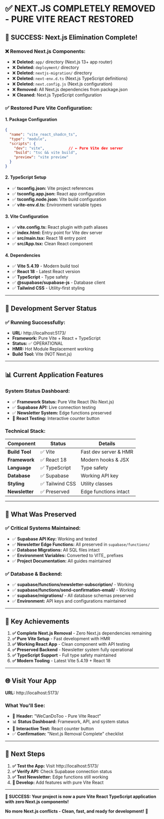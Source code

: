 # ✅ NEXT.JS COMPLETELY REMOVED - PURE VITE REACT RESTORED

## 🎉 SUCCESS: Next.js Elimination Complete!

### ❌ **Removed Next.js Components:**
- ❌ **Deleted:** `app/` directory (Next.js 13+ app router)
- ❌ **Deleted:** `deployment/` directory  
- ❌ **Deleted:** `nextjs-migration/` directory
- ❌ **Deleted:** `next-env.d.ts` (Next.js TypeScript definitions)
- ❌ **Deleted:** `next.config.js` (Next.js configuration)
- ❌ **Removed:** All Next.js dependencies from package.json
- ❌ **Cleaned:** Next.js TypeScript configuration

### ✅ **Restored Pure Vite Configuration:**

#### 1. **Package Configuration**
```json
{
  "name": "vite_react_shadcn_ts",
  "type": "module",
  "scripts": {
    "dev": "vite",           // ← Pure Vite dev server
    "build": "tsc && vite build",
    "preview": "vite preview"
  }
}
```

#### 2. **TypeScript Setup**
- ✅ **tsconfig.json:** Vite project references
- ✅ **tsconfig.app.json:** React app configuration
- ✅ **tsconfig.node.json:** Vite build configuration
- ✅ **vite-env.d.ts:** Environment variable types

#### 3. **Vite Configuration**
- ✅ **vite.config.ts:** React plugin with path aliases
- ✅ **index.html:** Entry point for Vite dev server
- ✅ **src/main.tsx:** React 18 entry point
- ✅ **src/App.tsx:** Clean React component

#### 4. **Dependencies**
- ✅ **Vite 5.4.19** - Modern build tool
- ✅ **React 18** - Latest React version
- ✅ **TypeScript** - Type safety
- ✅ **@supabase/supabase-js** - Database client
- ✅ **Tailwind CSS** - Utility-first styling

---

## 🚀 **Development Server Status**

### ✅ **Running Successfully:**
- **URL:** http://localhost:5173/
- **Framework:** Pure Vite + React + TypeScript
- **Status:** ✅ OPERATIONAL
- **HMR:** Hot Module Replacement working
- **Build Tool:** Vite (NOT Next.js)

---

## 📊 **Current Application Features**

### System Status Dashboard:
- ✅ **Framework Status:** Pure Vite React (No Next.js)
- ✅ **Supabase API:** Live connection testing
- ✅ **Newsletter System:** Edge functions preserved
- 🧪 **React Testing:** Interactive counter button

### Technical Stack:
| Component | Status | Details |
|-----------|--------|---------|
| **Build Tool** | ✅ Vite | Fast dev server & HMR |
| **Framework** | ✅ React 18 | Modern hooks & JSX |
| **Language** | ✅ TypeScript | Type safety |
| **Database** | ✅ Supabase | Working API key |
| **Styling** | ✅ Tailwind CSS | Utility classes |
| **Newsletter** | ✅ Preserved | Edge functions intact |

---

## 🔧 **What Was Preserved**

### ✅ **Critical Systems Maintained:**
- ✅ **Supabase API Key:** Working and tested
- ✅ **Newsletter Edge Functions:** All preserved in `supabase/functions/`
- ✅ **Database Migrations:** All SQL files intact
- ✅ **Environment Variables:** Converted to VITE_ prefixes
- ✅ **Project Documentation:** All guides maintained

### ✅ **Database & Backend:**
- ✅ **supabase/functions/newsletter-subscription/** - Working
- ✅ **supabase/functions/send-confirmation-email/** - Working  
- ✅ **supabase/migrations/** - All database schemas preserved
- ✅ **Environment:** API keys and configurations maintained

---

## 🎯 **Key Achievements**

1. **✅ Complete Next.js Removal** - Zero Next.js dependencies remaining
2. **✅ Pure Vite Setup** - Fast development with HMR
3. **✅ Working React App** - Clean component with API testing
4. **✅ Preserved Backend** - Newsletter system fully operational
5. **✅ TypeScript Support** - Full type safety maintained
6. **✅ Modern Tooling** - Latest Vite 5.4.19 + React 18

---

## 🌐 **Visit Your App**

**URL:** http://localhost:5173/

### What You'll See:
- 🚀 **Header:** "WeCanDoToo - Pure Vite React"
- 📊 **Status Dashboard:** Framework, API, and system status
- 🧪 **Interactive Test:** React counter button
- ✅ **Confirmation:** "Next.js Removal Complete" checklist

---

## 📝 **Next Steps**

1. **✅ Test the App:** Visit http://localhost:5173/
2. **✅ Verify API:** Check Supabase connection status
3. **✅ Test Newsletter:** Edge functions still working
4. **🔄 Develop:** Add features with pure Vite React

---

**🎉 SUCCESS: Your project is now a pure Vite React TypeScript application with zero Next.js components!**

**No more Next.js conflicts - Clean, fast, and ready for development!** 🚀
